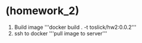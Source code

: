 # (homework_2)
1) Build image
'''docker build . -t toslick/hw2:0.0.2'''
2) ssh to docker
'''pull image to server'''